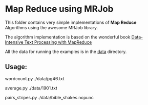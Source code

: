 # Map Reduce using MRJob

This folder contains very simple implementations of __Map Reduce__
Algorithms using the awesome MRJob library.

The algorithm implementation is based on the wonderful book
[Data-Intensive Text Processing with MapReduce](http://lintool.github.io/MapReduceAlgorithms/MapReduce-book-final.pdf)

All the data for running the examples is in the [data](./data) directory.

## Usage:

wordcount.py ./data/pg46.txt

average.py ./data/1901.txt

pairs_stripes.py ./data/bible_shakes.nopunc
